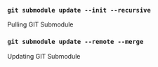 ### `git submodule update --init --recursive`

Pulling GIT Submodule

### `git submodule update --remote --merge`

Updating GIT Submodule